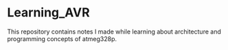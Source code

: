 # Learning_AVR
This repository contains notes I made while learning about architecture and programming concepts of atmeg328p.
